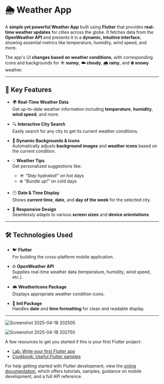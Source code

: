 # 🌦️ Weather App

A **simple yet powerful Weather App** built using **Flutter** that provides **real-time weather updates** for cities across the globe. It fetches data from the **OpenWeather API** and presents it in a **dynamic, intuitive interface**, showing essential metrics like temperature, humidity, wind speed, and more.

The app's UI **changes based on weather conditions**, with corresponding icons and backgrounds for **☀️ sunny**, **☁️ cloudy**, **🌧️ rainy**, and **❄️ snowy** weather.

---

## 🔑 Key Features

- 🌍 **Real-Time Weather Data**  
  Get up-to-date weather information including **temperature**, **humidity**, **wind speed**, and more.

- 🔍 **Interactive City Search**  
  Easily search for any city to get its current weather conditions.

- 🎨 **Dynamic Backgrounds & Icons**  
  Automatically adjusts **background images** and **weather icons** based on the current condition.

- 💡 **Weather Tips**  
  Get personalized suggestions like:
  - ☀️ *“Stay hydrated!”* on hot days  
  - ❄️ *“Bundle up!”* on cold days

- 🕒 **Date & Time Display**  
  Shows **current time**, **date**, and **day of the week** for the selected city.

- 📱 **Responsive Design**  
  Seamlessly adapts to various **screen sizes** and **device orientations**.

---

## 🛠️ Technologies Used

- 🐦 **Flutter**  
  For building the cross-platform mobile application.

- 🌐 **OpenWeather API**  
  Supplies real-time weather data (temperature, humidity, wind speed, etc.).

- 🌦️ **WeatherIcons Package**  
  Displays appropriate weather condition icons.

- 📅 **Intl Package**  
  Handles **date** and **time formatting** for clean and readable display.

---


![Screenshot 2025-04-18 202505](https://github.com/user-attachments/assets/545caac3-0aee-44fb-a0e8-225730c03366)


![Screenshot 2025-04-18 202750](https://github.com/user-attachments/assets/24c7fdae-f170-4a8b-87e2-499cbc70fb7d)

A few resources to get you started if this is your first Flutter project:

- [Lab: Write your first Flutter app](https://docs.flutter.dev/get-started/codelab)
- [Cookbook: Useful Flutter samples](https://docs.flutter.dev/cookbook)

For help getting started with Flutter development, view the
[online documentation](https://docs.flutter.dev/), which offers tutorials,
samples, guidance on mobile development, and a full API reference.
